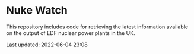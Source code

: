 # Nuke Watch

This repository includes code for retrieving the latest information available on the output of EDF nuclear power plants in the UK.

Last updated: 2022-06-04 23:08